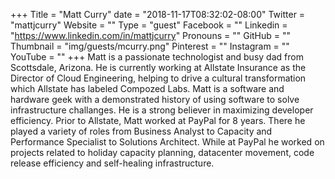 +++
Title = "Matt Curry"
date = "2018-11-17T08:32:02-08:00"
Twitter = "mattjcurry"
Website = ""
Type = "guest"
Facebook = ""
Linkedin = "https://www.linkedin.com/in/mattjcurry"
Pronouns = ""
GitHub = ""
Thumbnail = "img/guests/mcurry.png"
Pinterest = ""
Instagram = ""
YouTube = ""
+++
Matt is a passionate technologist and busy dad from Scottsdale, Arizona. He is currently working at Allstate Insurance as the Director of Cloud Engineering, helping to drive a cultural transformation which Allstate has labeled Compozed Labs. Matt is a software and hardware geek with a demonstrated history of using software to solve infrastructure challanges. He is a strong believer in maximizing developer efficiency. Prior to Allstate, Matt worked at PayPal for 8 years. There he played a variety of roles from Business Analyst to Capacity and Performance Specialist to Solutions Architect. While at PayPal he worked on projects related to holiday capacity planning, datacenter movement, code release efficiency and self-healing infrastructure.
